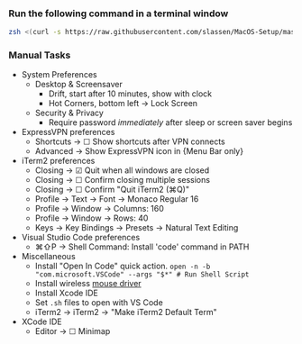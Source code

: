### **Run the following command in a terminal window**

```sh
zsh <(curl -s https://raw.githubusercontent.com/slassen/MacOS-Setup/master/setup.sh)
```

### **Manual Tasks**
- System Preferences
    - Desktop & Screensaver
        - Drift, start after 10 minutes, show with clock
        - Hot Corners, bottom left -> Lock Screen
    - Security & Privacy
        - Require password *immediately* after sleep or screen saver begins
- ExpressVPN preferences 
    - Shortcuts -> ☐ Show shortcuts after VPN connects
    - Advanced -> Show ExpressVPN icon in {Menu Bar only}
- iTerm2 preferences
    - Closing -> ☑ Quit when all windows are closed
    - Closing -> ☐ Confirm closing multiple sessions
    - Closing -> ☐ Confirm "Quit iTerm2 (⌘Q)"
    - Profile -> Text -> Font -> Monaco Regular 16
    - Profile -> Window -> Columns: 160
    - Profile -> Window -> Rows: 40
    - Keys -> Key Bindings -> Presets -> Natural Text Editing
- Visual Studio Code preferences
    - ⌘⇧P -> Shell Command: Install 'code' command in PATH
- Miscellaneous
    - Install "Open In Code" quick action. `open -n -b "com.microsoft.VSCode" --args "$*" # Run Shell Script`
    - Install wireless [mouse driver](https://support.logi.com/hc/en-us/articles/360024698534--Downloads-MX-Vertical-Advanced-Ergonomic-Mouse)
    - Install Xcode IDE
    - Set `.sh` files to open with VS Code
    - iTerm2 -> iTerm2 -> "Make iTerm2 Default Term"
- XCode IDE
    - Editor -> ☐ Minimap
